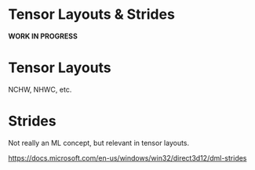 # Tensor Layouts & Strides <!-- omit in toc -->

**WORK IN PROGRESS**

# Tensor Layouts
NCHW, NHWC, etc.

# Strides

Not really an ML concept, but relevant in tensor layouts.

https://docs.microsoft.com/en-us/windows/win32/direct3d12/dml-strides